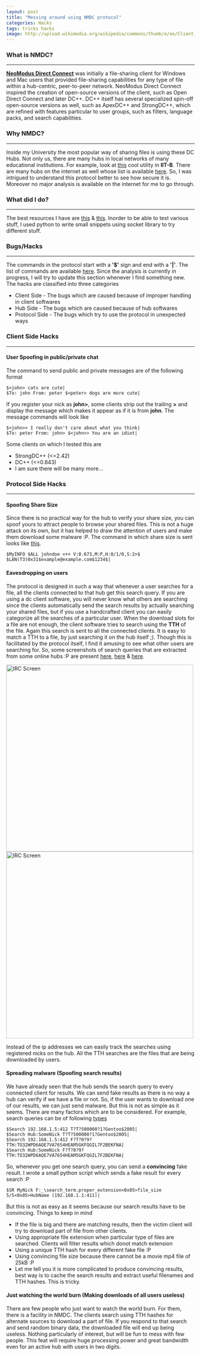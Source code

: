 ```yaml
---
layout: post
title: "Messing around using NMDC protocol"
categories: Hacks
tags: tricks hacks
image: http://upload.wikimedia.org/wikipedia/commons/thumb/e/ee/Client_connected.png/250px-Client_connected.png
---
```


### What is NMDC?

_________________

[**NeoModus Direct Connect**](http://en.wikipedia.org/wiki/NeoModus_Direct_Connect) was initially a file-sharing client for
Windows and Mac users that provided file-sharing capabilities for any type of file within a hub-centric, peer-to-peer network.
NeoModus Direct Connect inspired the creation of open-source versions of the client, such as Open Direct Connect and later DC++.
DC++ itself has several specialized spin-off open-source versions as well, such as ApexDC++ and StrongDC++, which are refined with
features particular to user groups, such as filters, language packs, and search capabilities.

### Why NMDC?

_________________

Inside my University the most popular way of sharing files is using these DC Hubs. Not only us, there are many hubs in local networks
of many educational institutions. For example, look at [this](http://dc.iitb.me) cool utility in **IIT-B**. There are many hubs on the
internet as well whose list is available [here](http://dchublist.org/nmdc-hubs). So, I was intrigued to understand this protocol
better to see how secure it is. Moreover no major analysis is available on the internet for me to go through.

### What did I do?

_________________

The best resources I have are [this](http://nmdc.sourceforge.net/NMDC.html) & [this](http://wiki.gusari.org/index.php?title=Main_Page).
Inorder to be able to test various stuff, I used python to write small snippets using socket library to try different stuff.

### Bugs/Hacks

_________________

The commands in the protocol start with a **'$'** sign and end with a **'|'**. The list of commands are available [here](http://nmdc.sourceforge.net/NMDC.html).
Since the analysis is currently in progress, I will try to update this section whenever I find something new. The hacks are classified
into three categories

+ Client Side - The bugs which are caused because of improper handling in client softwares
+ Hub Side - The bugs which are caused because of hub softwares
+ Protocol Side - The bugs which try to use the protocol in unexpected ways

### Client Side Hacks

_________________

#### User Spoofing in public/private chat

The command to send public and private messages are of the following format

```
$<john> cats are cute|
$To: john From: peter $<peter> dogs are more cute|
```

If you register your nick as **john>**, some clients strip out the trailing **>** and display the message which makes it appear as if
it is from **john**. The message commands will look like

```
$<john>> I really don't care about what you think|
$To: peter From: john> $<john>> You are an idiot|
```

Some clients on which I tested this are

+ StrongDC++ (<=2.42)
+ DC++ (<=0.843)
+ I am sure there will be many more...

### Protocol Side Hacks

_______________________

#### Spoofing Share Size

Since there is no practical way for the hub to verify your share size, you can spoof yours to attract people to browse your shared files.
This is not a huge attack on its own, but it has helped to draw the attention of users and make them download some malware :P. The command
in which share size is sent looks like [this](http://nmdc.sourceforge.net/NMDC.html#_myinfo).

```
$MyINFO $ALL johndoe <++ V:0.673,M:P,H:0/1/0,S:2>$ $LAN(T3)0x31$example@example.com$1234$|
```

#### Eavesdropping on users

The protocol is designed in such a way that whenever a user searches for a file, all the clients connected to that hub get
this search query. If you are using a dc client software, you will never know what others are searching since the clients automatically
send the search results by actually searching your shared files, but if you use a handcrafted client you can easily categorize all the
searches of a particular user. When the download slots for a file are not enough, the client software tries to search using the **TTH**
of the file. Again this search is sent to all the connected clients. It is easy to match a TTH to a file, by just searching it on the hub
itself ;). Though this is facilitated by the protocol itself, I find it amusing to see what other users are searching for. So, some
screenshots of search queries that are extracted from some online hubs :P are present [here](http://i.imgur.com/X3CPMZI.png),
[here](http://i.imgur.com/XsPTNL5.jpg) & [here](http://i.imgur.com/013VAZN.png).

<img src="http://i.imgur.com/X3CPMZI.png" class="image-center" style="height:500px" alt="IRC Screen"/>

<img src="http://i.imgur.com/kPNCDQY.png" class="image-center" style="height:500px" alt="IRC Screen"/>

Instead of the ip addresses we can easily track the searches using registered nicks on the hub. All the TTH searches are the files
that are being downloaded by users.

#### Spreading malware (Spoofing search results)

We have already seen that the hub sends the search query to every connected client for results. We can send fake results as there
is no way a hub can verify if we have a file or not. So, if the user wants to download one of our results, we can just send
malware. But this is not as simple as it seems. There are many factors which are to be considered. For example, search queries can be
of following [types](http://nmdc.sourceforge.net/NMDC.html#_search)

```
$Search 192.168.1.5:412 T?T?500000?1?Gentoo$2005|
$Search Hub:SomeNick T?T?500000?1?Gentoo$2005|
$Search 192.168.1.5:412 F?T?0?9?TTH:TO32WPD6AQE7VA7654HEAM5GKFQGIL7F2BEKFNA|
$Search Hub:SomeNick F?T?0?9?TTH:TO32WPD6AQE7VA7654HEAM5GKFQGIL7F2BEKFNA|
```

So, whenever you get one search query, you can send a **convincing** fake result. I wrote a small python script which sends a fake
result for every search :P

```
$SR MyNick F:_\search_term.proper_extension<0x05>file_size 5/5<0x05>HubName (192.168.1.1:411)|
```

But this is not as easy as it seems because our search results have to be convincing. Things to keep in mind

+ If the file is big and there are matching results, then the victim client will try to download part of file from other clients.
+ Using appropriate file extension when particular type of files are searched. Clients will filter results which donot match extension
+ Using a unique TTH hash for every different fake file :P
+ Using convincing file size because there cannot be a movie mp4 file of 25kB :P
+ Let me tell you it is more complicated to produce convincing results, best way is to cache the search results and extract useful
filenames and TTH hashes. This is tricky.

#### Just watching the world burn (Making downloads of all users useless)

There are few people who just want to watch the world burn. For them, there is a facility in NMDC. The clients search using TTH
hashes for alternate sources to download a part of file. If you respond to that search and send random binary data, the downloaded
file will end up being useless. Nothing particularly of interest, but will be fun to mess with few people. This feat will require huge
processing power and great bandwidth even for an active hub with users in two digits.
